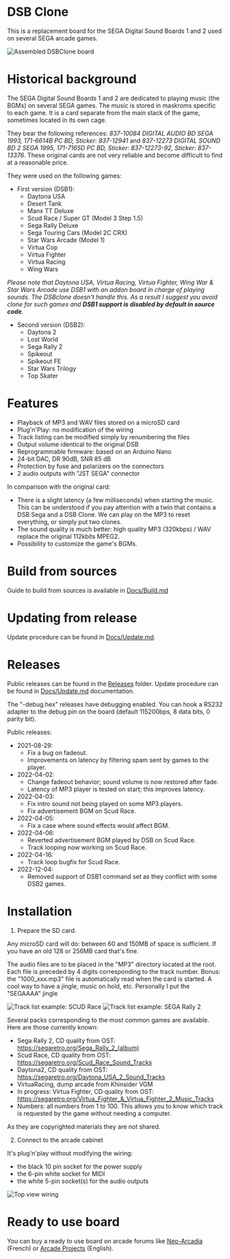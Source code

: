 # DSB Clone
This is a replacement board for the SEGA Digital Sound Boards 1 and 2 used on several SEGA arcade games.

![Assembled DSBClone board](Docs/assets/assembled-board.jpg)


# Historical background

The SEGA Digital Sound Boards 1 and 2 are dedicated to playing music (the BGMs) on several SEGA games. The music is stored in maskroms specific to each game. It is a card separate from the main stack of the game, sometimes located in its own cage.

They bear the following references: *837-10084 DIGITAL AUDIO BD SEGA 1993, 171-6614B PC BD, Sticker: 837-12941* and *837-12273 DIGITAL SOUND BD 2 SEGA 1995, 171-7165D PC BD, Sticker: 837-12273-92, Sticker: 837-13376*. These original cards are not very reliable and become difficult to find at a reasonable price.


They were used on the following games:

* First version (DSB1):
  * Daytona USA
  * Desert Tank
  * Manx TT Deluxe
  * Scud Race / Super GT (Model 3 Step 1.5)
  * Sega Rally Deluxe
  * Sega Touring Cars (Model 2C CRX)
  * Star Wars Arcade (Model 1)
  * Virtua Cop
  * Virtua Fighter
  * Virtua Racing
  * Wing Wars

*Please note that Daytona USA, Virtua Racing, Virtua Fighter, Wing War & Star Wars Arcade use DSB1 with an addon board in charge of playing sounds. The DSBclone doesn't handle this. As a result I suggest you avoid clone for such games and **DSB1 support is disabled by default in source code**.*

* Second version (DSB2):
  * Daytona 2
  * Lost World
  * Sega Rally 2
  * Spikeout
  * Spikeout FE
  * Star Wars Trilogy
  * Top Skater


# Features

* Playback of MP3 and WAV files stored on a microSD card
* Plug'n'Play: no modification of the wiring
* Track listing can be modified simply by renumbering the files
* Output volume identical to the original DSB
* Reprogrammable firmware: based on an Arduino Nano
* 24-bit DAC, DR 90dB, SNR 85 dB
* Protection by fuse and polarizers on the connectors
* 2 audio outputs with "JST SEGA" connector


In comparison with the original card:
* There is a slight latency (a few milliseconds) when starting the music. This can be understood if you pay attention with a twin that contains a DSB Sega and a DSB Clone. We can play on the MP3 to reset everything, or simply put two clones.
* The sound quality is much better: high quality MP3 (320kbps) / WAV replace the original 112kbits MPEG2.
* Possibility to customize the game's BGMs.


# Build from sources

Guide to build from sources is available in [Docs/Build.md](Docs/Build.md)

# Updating from release

Update procedure can be found in [Docs/Update.md](Docs/Update.md).

# Releases

Public releases can be found in the [Releases](Releases/) folder. Update procedure can be found in [Docs/Update.md](Docs/Update.md) documentation.

The "-debug.hex" releases have debugging enabled. You can hook a RS232 adapter to the debug pin on the board (default 115200bps, 8 data bits, 0 parity bit).

Public releases:

* 2021-08-29: 
  * Fix a bug on fadeout. 
  * Improvements on latency by filtering spam sent by games to the player.
* 2022-04-02: 
  * Change fadeout behavior; sound volume is now restored after fade.
  * Latency of MP3 player is tested on start; this improves latency.
* 2022-04-03:
  * Fix intro sound not being played on some MP3 players.
  * Fix advertisement BGM on Scud Race.
* 2022-04-05:
  * Fix a case where sound effects would affect BGM.
* 2022-04-06:
  * Reverted advertisement BGM played by DSB on Scud Race.
  * Track looping now working on Scud Race.
* 2022-04-16:
  * Track loop bugfix for Scud Race.
* 2022-12-04:
  * Removed support of DSB1 command set as they conflict with some DSB2 games.

# Installation

1. Prepare the SD card.

Any microSD card will do: between 60 and 150MB of space is sufficient. If you have an old 128 or 256MB card that's fine.

The audio files are to be placed in the "MP3" directory located at the root. Each file is preceded by 4 digits corresponding to the track number.
Bonus: the "1000_xxx.mp3" file is automatically read when the card is started. A cool way to have a jingle, music on hold, etc. Personally I put the "SEGAAAA" jingle 


![Track list example: SCUD Race](Docs/assets/tracklist-scud.jpg) ![Track list example: SEGA Rally 2](Docs/assets/tracklist-sr2.jpg)

Several packs corresponding to the most common games are available. Here are those currently known:
* Sega Rally 2, CD quality from OST: https://segaretro.org/Sega_Rally_2_(album)
* Scud Race, CD quality from OST: https://segaretro.org/Scud_Race_Sound_Tracks
* Daytona2, CD quality from OST: https://segaretro.org/Daytona_USA_2_Sound_Tracks
* VirtuaRacing, dump arcade from Khinsider VGM
* In progress: Virtua Fighter, CD quality from OST: https://segaretro.org/Virtua_Fighter_&_Virtua_Fighter_2_Music_Tracks
* Numbers: all numbers from 1 to 100. This allows you to know which track is requested by the game without needing a computer.

As they are copyrighted materials they are not shared.

2. Connect to the arcade cabinet

It's plug'n'play without modifying the wiring:
* the black 10 pin socket for the power supply
* the 6-pin white socket for MIDI
* the white 5-pin socket(s) for the audio outputs

![Top view wiring](Docs/assets/top-view-wiring.jpg)



# Ready to use board

You can buy a ready to use board on arcade forums like [Neo-Arcadia](https://www.neo-arcadia.com/forum/viewtopic.php?f=9&t=75510) (French) or [Arcade Projects](https://www.arcade-projects.com/threads/dsb-clone-digital-sound-board-sega.17832/) (English).
